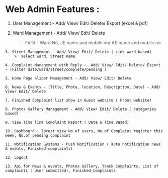 # Web Admin Features :
   
   1. User Management - Add/ View/ Edit/ Delete/ Export (excel & pdf)

   2. Ward Management - Add/ View/ Edit/ Delete
		> Field - Ward No, JE name and mobile no/ AE name and mobile no

    3. Street Management - Add/ View/ Edit/ Delete ( Link ward based)
		>  select ward, Street name

    4. Complaint Management with Reply -  Add/ View/ Edit/ Delete/ Export - (Filter date/ward/street/complete/pending )

    5. Home Page Slider Management - Add/ View/ Edit/ Delete

    6. News & Events - (Title, Photo, location, Description, Date) - Add/ View/ Edit/ Delete

    7. Finished Complaint list show in Guest website ( Front website)

    8. Photos Gallery Management - Add/ View/ Edit/ Delete ( categories based)

    9. View Time line Complaint Report ( Date & Time Based)

    10. Dashboard - latest view No.of users, No.of Complaint register this week, No.of pending complaint

    11. Notification Systems - Push Notification ( auto notification news & events, Finished complaints)

    12. Logout

    13. Api for News & events, Photos Gallery, Track Complaints, List of complaints ( User submitted), Finished Complaints